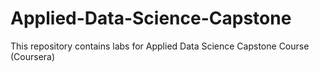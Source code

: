 # Applied-Data-Science-Capstone
This repository contains labs for Applied Data Science Capstone Course (Coursera)
